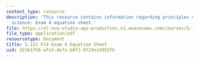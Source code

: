 ```yaml
---
content_type: resource
description: 'This resource contains information regarding principles of chemical
  science: Exam 4 equation sheet.'
file: https://ol-ocw-studio-app-production.s3.amazonaws.com/courses/5-111sc-principles-of-chemical-science-fall-2014/d2361f56afa3de7ab8f29723e14952fb_MIT5_111F14_Exam4EquSheet.pdf
file_type: application/pdf
resourcetype: Document
title: 5.111 F14 Exam 4 Equation Sheet
uid: d2361f56-afa3-de7a-b8f2-9723e14952fb
---
```

